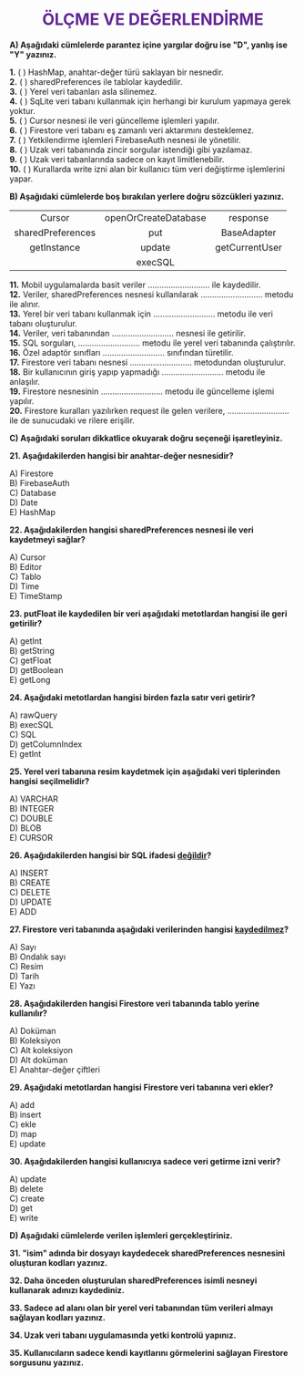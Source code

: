 <h1 style="text-align:center;color:#632896">ÖLÇME VE DEĞERLENDİRME</h1>

**A) Aşağıdaki cümlelerde parantez içine yargılar doğru ise "D", yanlış ise "Y" yazınız.**

**1.** ( ) HashMap, anahtar-değer türü saklayan bir nesnedir.<br>
**2.** ( ) sharedPreferences ile tablolar kaydedilir.<br>
**3.** ( ) Yerel veri tabanları asla silinemez.<br>
**4.** ( ) SqLite veri tabanı kullanmak için herhangi bir kurulum yapmaya gerek yoktur.<br>
**5.** ( ) Cursor nesnesi ile veri güncelleme işlemleri yapılır.<br>
**6.** ( ) Firestore veri tabanı eş zamanlı veri aktarımını desteklemez.<br>
**7.** ( ) Yetkilendirme işlemleri FirebaseAuth nesnesi ile yönetilir.<br>
**8.** ( ) Uzak veri tabanında zincir sorgular istendiği gibi yazılamaz.<br>
**9.** ( ) Uzak veri tabanlarında sadece on kayıt limitlenebilir.<br>
**10.**  ( ) Kurallarda write izni alan bir kullanıcı tüm veri değiştirme işlemlerini yapar.<br>

**B) Aşağıdaki cümlelerde boş bırakılan yerlere doğru sözcükleri yazınız.**

|                   |                      |                |
| :---------------: | :------------------: | :------------: |
|      Cursor       | openOrCreateDatabase |    response    |
| sharedPreferences |         put          |  BaseAdapter   |
|    getInstance    |        update        | getCurrentUser |
|                   |       execSQL        |                |


**11.** Mobil uygulamalarda basit veriler ........................... ile kaydedilir.<br>
**12.** Veriler, sharedPreferences nesnesi kullanılarak ........................... metodu ile alınır.<br>
**13.** Yerel bir veri tabanı kullanmak için ........................... metodu ile veri tabanı oluşturulur.<br>
**14.** Veriler, veri tabanından ........................... nesnesi ile getirilir.<br>
**15.** SQL sorguları, ........................... metodu ile yerel veri tabanında çalıştırılır.<br>
**16.** Özel adaptör sınıfları ........................... sınıfından türetilir.<br>
**17.** Firestore veri tabanı nesnesi ........................... metodundan oluşturulur.<br>
**18.** Bir kullanıcının giriş yapıp yapmadığı ........................... metodu ile anlaşılır.<br>
**19.** Firestore nesnesinin ........................... metodu ile güncelleme işlemi yapılır.<br>
**20.** Firestore kuralları yazılırken request ile gelen verilere, ........................... ile de sunucudaki ve rilere erişilir.<br>

**C) Aşağıdaki soruları dikkatlice okuyarak doğru seçeneği işaretleyiniz.**

**21. Aşağıdakilerden hangisi bir anahtar-değer nesnesidir?**

A) Firestore<br>
B) FirebaseAuth<br>
C) Database<br>
D) Date<br>
E) HashMap<br>


**22. Aşağıdakilerden hangisi sharedPreferences nesnesi ile veri kaydetmeyi sağlar?**

A) Cursor<br>
B) Editor<br>
C) Tablo<br>
D) Time<br>
E) TimeStamp<br>


**23. putFloat ile kaydedilen bir veri aşağıdaki metotlardan hangisi ile geri getirilir?**

A) getInt<br>
B) getString<br>
C) getFloat<br>
D) getBoolean<br>
E) getLong<br>


**24. Aşağıdaki metotlardan hangisi birden fazla satır veri getirir?**

A) rawQuery<br>
B) execSQL<br>
C) SQL<br>
D) getColumnIndex<br>
E) getInt<br>


**25. Yerel veri tabanına resim kaydetmek için aşağıdaki veri tiplerinden hangisi seçilmelidir?**

A) VARCHAR<br>
B) INTEGER<br>
C) DOUBLE<br>
D) BLOB<br>
E) CURSOR<br>


**26. Aşağıdakilerden hangisi bir SQL ifadesi <u>değildir</u>?**

A) INSERT<br>
B) CREATE<br>
C) DELETE<br>
D) UPDATE<br>
E) ADD<br>


**27. Firestore veri tabanında aşağıdaki verilerinden hangisi <u>kaydedilmez</u>?**

A) Sayı<br>
B) Ondalık sayı <br>
C) Resim<br>
D) Tarih<br>
E) Yazı<br>


**28. Aşağıdakilerden hangisi Firestore veri tabanında tablo yerine kullanılır?**

A) Doküman<br>
B) Koleksiyon<br>
C) Alt koleksiyon<br>
D) Alt doküman <br>
E) Anahtar-değer çiftleri<br>

**29. Aşağıdaki metotlardan hangisi Firestore veri tabanına veri ekler?**

A) add<br>
B) insert<br>
C) ekle<br>
D) map<br>
E) update<br>


**30. Aşağıdakilerden hangisi kullanıcıya sadece veri getirme izni verir?**

A) update<br>
B) delete<br>
C) create<br>
D) get<br>
E) write<br>

**D) Aşağıdaki cümlelerde verilen işlemleri gerçekleştiriniz.**

**31. "isim" adında bir dosyayı kaydedecek sharedPreferences nesnesini oluşturan kodları yazınız.**

**32. Daha önceden oluşturulan sharedPreferences isimli nesneyi kullanarak adınızı kaydediniz.**

**33. Sadece ad alanı olan bir yerel veri tabanından tüm verileri almayı sağlayan kodları yazınız.**

**34. Uzak veri tabanı uygulamasında yetki kontrolü yapınız.**

**35. Kullanıcıların sadece kendi kayıtlarını görmelerini sağlayan Firestore sorgusunu yazınız.**